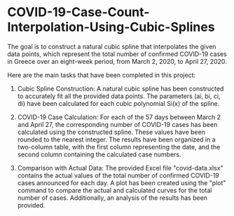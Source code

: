 # COVID-19-Case-Count-Interpolation-Using-Cubic-Splines
The goal is to construct a natural cubic spline that interpolates the given data points, which represent the total number of confirmed COVID-19 cases in Greece over an eight-week period, from March 2, 2020, to April 27, 2020.

Here are the main tasks that have been completed in this project:

1. Cubic Spline Construction: A natural cubic spline has been constructed to accurately fit all the provided data points. The parameters (ai, bi, ci, di) have been calculated for each cubic polynomial Si(x) of the spline.

2. COVID-19 Case Calculation: For each of the 57 days between March 2 and April 27, the corresponding number of COVID-19 cases has been calculated using the constructed spline. These values have been rounded to the nearest integer. The results have been organized in a two-column table, with the first column representing the date, and the second column containing the calculated case numbers.

3. Comparison with Actual Data: The provided Excel file "covid-data.xlsx" contains the actual values of the total number of confirmed COVID-19 cases announced for each day. A plot has been created using the "plot" command to compare the actual and calculated curves for the total number of cases. Additionally, an analysis of the results has been provided.
